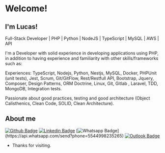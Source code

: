 # Welcome!

## I'm Lucas!

Full-Stack Developer | PHP | Python | NodeJS | TypeScript | MySQL | AWS | API

I'm a Developer with solid experience in developing applications using PHP, in addition to having experience and familiarity with other skills/frameworks such as:

Experiences: TypeScript, Nodejs, Python, Nestjs, MySQL, Docker, PHPUnit (unit tests), Jest, Scrum, Git/GitFlow, Rest/Restfull API, Bootstrap, Jquery, Composer, Design Patterns, ORM Doctrine, Linux, Git, Gitlab , Laravel, TDD, MongoDB, Integration tests.

Passionate about good practices, testing and good architecture (Object Calisthenics, Clean Code, SOLID, Clean Architecture).


## About me 

[![Github Badge](https://img.shields.io/badge/-Github-000?style=flat-square&logo=Github&logoColor=white&link=https://github.com/lucassalicano)](https://github.com/lucassalicano)
[![Linkedin Badge](https://img.shields.io/badge/-LinkedIn-blue?style=flat-square&logo=Linkedin&logoColor=white&link=https://www.linkedin.com/in/lucassalicano/)](https://www.linkedin.com/in/lucassalicano/)
[![Whatsapp Badge](https://img.shields.io/badge/-Whatsapp-4CA143?style=flat-square&labelColor=4CA143&logo=whatsapp&logoColor=white&link=https://api.whatsapp.com/send?phone=5522997285662&text=Hello!)](https://api.whatsapp.com/send?phone=5544998235265)
[![Outlook Badge](https://img.shields.io/badge/-Gmail-c14438?style=flat-square&logo=Gmail&logoColor=white&link=mailto:lucassalicano@gmail.com)](mailto:lucassalicano@gmail.com)


- Thanks for visiting.
